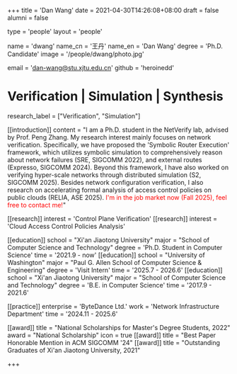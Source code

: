 +++
title = 'Dan Wang'
date = 2021-04-30T14:26:08+08:00
draft = false
alumni = false

type = 'people'
layout = 'people'

name = 'dwang'
name_cn = '王丹'
name_en = 'Dan Wang'
degree = 'Ph.D. Candidate'
image = '/people/dwang/photo.jpg'

email = 'dan-wang@stu.xjtu.edu.cn'
github = 'heroinedd'

# Verification | Simulation | Synthesis
research_label = ["Verification", "Simulation"]

[[introduction]]
    content = "I am a Ph.D. student in the NetVerify lab, advised by Prof. Peng Zhang. My research interest mainly focuses on network verification. Specifically, we have proposed the 'Symbolic Router Execution' framework, which utilizes symbolic simulation to comprehensively reason about network failures (SRE, SIGCOMM 2022), and external routes (Expresso, SIGCOMM 2024). Beyond this framework, I have also worked on verifying hyper-scale networks through distributed simulation (S2, SIGCOMM 2025). Besides network configuration verification, I also research on accelerating formal analysis of access control policies on public clouds (RELIA, ASE 2025). <span style="color:red;">I'm in the job market now (Fall 2025), feel free to contact me!</span>"

[[research]]
    interest = 'Control Plane Verification'
[[research]]
    interest = 'Cloud Access Control Policies Analysis'

[[education]]
    school = "Xi'an Jiaotong University"
    major = "School of Computer Science and Technology"
    degree = 'Ph.D. Student in Computer Science'
    time = '2021.9 - now'
[[education]]
    school = "University of Washington"
    major = "Paul G. Allen School of Computer Science & Engineering"
    degree = 'Visit Intern'
    time = '2025.7 - 2026.6'
[[education]]
    school = "Xi'an Jiaotong University"
    major = "School of Computer Science and Technology"
    degree = 'B.E. in Computer Science'
    time = '2017.9 - 2021.6'

[[practice]]
    enterprise = 'ByteDance Ltd.'
    work = 'Network Infrastructure Department'
    time = '2024.11 - 2025.6'

[[award]]
    title = "National Scholarships for Master's Degree Students, 2022"
    award = "National Scholarship"
    icon = true
[[award]]
    title = "Best Paper Honorable Mention in ACM SIGCOMM '24"
[[award]]
    title = "Outstanding Graduates of Xi'an Jiaotong University, 2021"    

+++
